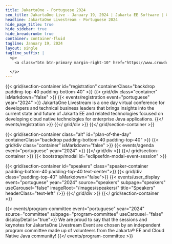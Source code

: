 ```yaml
---
title: JakartaOne - Portuguese 2024
seo_title: JakartaOne Live - January 19, 2024 | Jakarta EE Software | Cloud Native
headline: JakartaOne Livestream - Portuguese 2024
hide_page_title: true
hide_sidebar: true
hide_breadcrumb: true
container: container-fluid
tagline: January 19, 2024
layout: single
tagline_suffix: |
  <p>
    <a class="btn btn-primary margin-right-10" href="https://www.crowdcast.io/c/jakartaone-01182024">Register now</a>

  </p>
---
```


<!-- Registration section -->

{{< grid/section-container id="registration" containerClass="backdrop padding-top-40 padding-bottom-40" >}}
    {{< grid/div class="container" isMarkdown="false" >}}
        {{< events/registration event="portuguese" year="2024" >}}
JakartaOne Livestream is a one day virtual conference for developers and technical business leaders that brings insights into the current state and future of Jakarta EE and related technologies focused on developing cloud native technologies for enterprise Java applications.
        {{</ events/registration >}}
    {{</ grid/div >}}
{{</ grid/section-container >}}

<!-- Agenda section -->
{{< grid/section-container class="alt" id="plan-of-the-day" containerClass="backdrop padding-bottom-40 padding-top-40" >}}
  {{< grid/div class="container" isMarkdown="false" >}}
    {{< events/agenda event="portuguese" year="2024" >}}
  {{</ grid/div >}}
{{</ grid/section-container >}}
{{< bootstrap/modal id="eclipsefdn-modal-event-session" >}}

<!-- Speakers section -->
{{< grid/section-container id="speakers" class="speaker-container padding-bottom-40 padding-top-40 text-center">}}
  {{< grid/div class="padding-top-40" isMarkdown="false">}}
    {{< events/user_display event="portuguese" year="2024" source="speakers" subpage="speakers" useCarousel="false" imageRoot="/images/speakers/" title="Speakers" headerClass="text-left" />}}
  {{</ grid/div >}}
{{</ grid/section-container >}}


<!-- Add user carousel for committee -->
{{< events/program-committee event="portuguese" year="2024" source="committee" subpage="program-committee" useCarousel="false" displayDetails="true">}}
We are proud to say that the sessions and keynotes for JakartaOne Livestream Event are chosen by an independent program committee made up of volunteers from the Jakarta&reg; EE and Cloud Native Java community!
{{</ events/program-committee >}}

